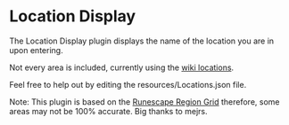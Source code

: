 # Location Display
The Location Display plugin displays the name of the location you are in upon entering.

Not every area is included, currently using the [wiki locations](https://oldschool.runescape.wiki/w/Locations).

Feel free to help out by editing the resources/Locations.json file.

Note: This plugin is based on the [Runescape Region Grid](https://mejrs.github.io/osrs) therefore, some areas may not be 100% accurate. Big thanks to mejrs.